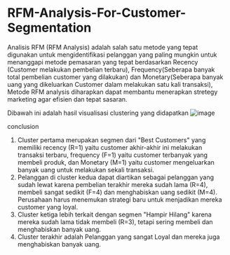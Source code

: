 # RFM-Analysis-For-Customer-Segmentation
Analisis RFM (RFM Analysis) adalah salah satu metode yang tepat digunakan untuk mengidentifikasi pelanggan yang paling mungkin untuk menanggapi metode pemasaran yang tepat
berdasarkan Recency (Customer melakukan pembelian terbaru), Frequency(Seberapa banyak total pembelian customer yang dilakukan) dan Monetary(Seberapa banyak uang yang dikeluarkan Customer dalam melakukan satu kali transaksi),
Metode RFM analysis diharapkan dapat membantu menerapkan stretegy marketing agar efisien dan tepat sasaran.

Dibawah ini adalah hasil visualisasi clustering yang didapatkan
![image](https://user-images.githubusercontent.com/101881998/163714601-e6f4509d-2664-42b4-a281-9b68133671c7.png)

conclusion
1. Cluster pertama merupakan segmen dari "Best Customers" yang memiliki recency (R=1) yaitu customer akhir-akhir ini melakukan transaksi terbaru, frequency (F=1) yaitu customer terbanyak yang membeli produk, dan Monetary (M=1) yaitu customer mengeluarkan banyak uang untuk melakukan sekali transaksi.
2. Pelanggan di cluster kedua dapat diartikan sebagai pelanggan yang sudah lewat karena pembelian terakhir mereka sudah lama (R=4), membeli sangat sedikit (F=4) dan menghabiskan uang sedikit (M=4). Perusahaan harus menemukan strategi baru untuk menjadikan mereka customer yang loyal. 
3. Cluster ketiga lebih terkait dengan segmen "Hampir Hilang" karena mereka sudah lama tidak membeli (R=3), tetapi sering membeli dan menghabiskan banyak uang.
4. Cluster terakhir adalah Pelanggan yang sangat Loyal dan mereka juga menghabiskan banyak uang.
